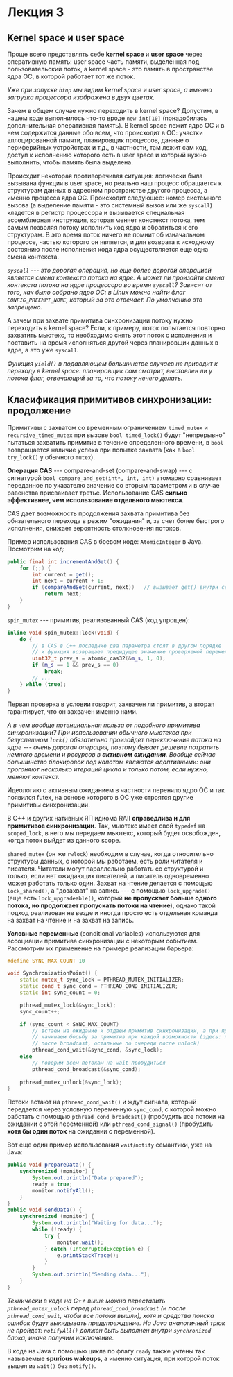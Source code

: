 # Лекция 3

## Kernel space и user space

Проще всего представлять себе **kernel space** и **user space** через оперативную память: user space часть памяти, выделенная под пользовательский поток, а kernel space - это память в пространстве ядра ОС, в которой работает тот же поток.

*Уже при запуске `htop` мы видим kernel space и user space, а именно загрузка процессора изображена в двух цветах.*

Зачем в общем случае нужно переходить в kernel space? Допустим, в нашем коде выполнилось что-то вроде `new int[10]` (понадобилась дополнительная оперативная память). В kernel space лежит ядро ОС и в нем содержится данные обо всем, что происходит в ОС: участки аллоцированной памяти, планировщик процессов, данные о периферийных устройствах и т.д., в частности, там лежит сам код, доступ к исполнению которого есть в user space и который нужно выполнить, чтобы память была выделена.

Происхдит некоторая противоречивая ситуация: логически была вызывана функция в user space, но реально наш процесс обращается к структурам данных в адресном пространстве другого процесса, а именно процесса ядра ОС. Происходит следующее: номер системного вызова (а выделение памяти - это системный вызов или же `syscall`) кладется в регистр процессора и вызывается специальная ассемблерная инструкция, которая меняет констекст потока, тем самым позволяя потоку исполнить код ядра и обратиться к его структурам. В это время поток ничего не помнит об изначальном процессе, частью которого он является, и для возврата к исходному состоянию после исполнения кода ядра осуществляется еще одна смена контекста.

*`syscall` --- это дорогая операция, но еще более дорогой операцией является смена контекста потока на ядре. А может ли произойти смена контекста потока на ядре процессора во время `syscall`? Зависит от того, как было собрано ядро ОС: в Linux можно найти флаг `CONFIG_PREEMPT_NONE`, который за это отвечает. По умолчанию это запрещено.*

А зачем при захвате примитива синхронизации потоку нужно переходить в kernel space? Если, к примеру, поток попытается повторно захватить мьютекс, то необходимо снять этот поток с исполнения и поставить на время исполняться другой через планировщик данных в ядре, а это уже `syscall`.

*Функция `yield()` в подавляющем большинстве случаев не приводит к переходу в kernel space: планировщик сам смотрит, выставлен ли у потока флаг, отвечающий за то, что потоку нечего делать.*

## Класификация примитивов синхронизации: продолжение

Примитивы с захватом со временным ограничением `timed_mutex` и `recursive_timed_mutex` при вызове `bool timed_lock()` будут "непрерывно" пытаться захватить примитив в течение определенного времени, в `bool` возвращается наличие успеха при попытке захвата (как в `bool try_lock()` у обычного `mutex`).

**Операция CAS** --- compare-and-set (compare-and-swap) --- с сигнатурой `bool compare_and_set(int*, int, int)` атомарно сравнивает переданное по указателю значение со вторым параметром и в случае равенства присваивает третье. Использование CAS **сильно эффективнее, чем использование отдельного мьютекса**.

CAS дает возможность продолжения захвата примитива без обязательного перехода в режим "ожидания" и, за счет более быстрого исполнения, снижает вероятность столкновения потоков.

Пример использования CAS в боевом коде: `AtomicInteger` в Java. Посмотрим на код:

```java
public final int incrementAndGet() {
	for (;;) {
		int current = get();
		int next = current + 1;
		if (compareAndSet(current, next))	// вызывает get() внутри себя
			return next;
	}
}
```

`spin_mutex` --- примитив, реализованный CAS (код упрощен):

```c++
inline void spin_mutex::lock(void) {
	do {
		// в CAS в C++ последние два параметра стоят в другом порядке
		// и функция возвращает предыдущее значение проверяемой переменной
		uint32_t prev_s = atomic_cas32(&m_s, 1, 0);
		if (m_s == 1 && prev_s == 0)
			break;
		// ...
	} while (true);
}
```

Первая проверка в условии говорит, захвачен ли примитив, а вторая гарантирует, что он захвачен именно нами.

*А в чем вообще потенциальная польза от подобного примитива синхронизации? При использовании обычного мьютекса при безуспешном `lock()` обязательно произойдет переключение потока на ядре --- очень дорогая операция, поэтому бывает дешевле потратить немного времени и ресурсов в **активном ожидании**. Вообще сейчас большинство блокировок под капотом являются адаптивными: они прогоняют несколько итераций цикла и только потом, если нужно, меняют контекст.*

Идеологию с активным ожиданием в частности переняло ядро ОС и так появился futex, на основе которого в ОС уже строятся другие примитивы синхронизации.

В C++ и других нативных ЯП идиома RAII **справедлива и для примитивов синхронизации**. Так, мьютекс имеет свой `typedef` на `scoped_lock`, в него мы передаем мьютекс, который будет освобожден, когда поток выйдет из данного scope.

`shared_mutex` (он же `rwlock`) необходим в случае, когда относительно структуры данных, с которой мы работаем, есть роли читателя и писателя. Читатели могут параллельно работать со структурой и только, если нет ожидающих писателей, а писатель одновременно может работать только один. Захват на чтение делается с помощью `lock_shared()`, а "дозахват" на запись --- с помощью `lock_upgrade()` (еще есть `lock_upgradeable()`, который **не пропускает больше одного потока, но продолжает пропускать потоки на чтение**), однако такой подход реализован не везде и иногда просто есть отдельная команда на захват на чтение и на захват на запись.

**Условные переменные** (conditional variables) используются для ассоциации примитива синхронизации с некоторым событием. Рассмотрим их применение на примере реализации барьера:

```c++
#define SYNC_MAX_COUNT 10

void SynchronizationPoint() {
	static mutex_t sync_lock = PTHREAD_MUTEX_INITIALIZER;
	static cond_t sync_cond = PTHREAD_COND_INITIALIZER;
	static int sync_count = 0;

	pthread_mutex_lock(&sync_lock);
	sync_count++;

	if (sync_count < SYNC_MAX_COUNT)
		// встаем на ожидание и отдаем примитив синхронизации, а при пробуждении
		// начинаем борьбу за примитив при каждой возможности (здесь: первый раз
		// после broadcast, остальные по очереди после unlock)
		pthread_cond_wait(&sync_cond, &sync_lock);
	else
		// говорим всем потокам на wait пробудиться
		pthread_cond_broadcast(&sync_cond);
	
	pthread_mutex_unlock(&sync_lock);
}
```

Потоки встают на `pthread_cond_wait()` и ждут сигнала, который передается через условную переменную `sync_cond`, с которой можно работать с помощью `pthread_cond_broadcast()` (пробудить все потоки на ожидании с этой переменной) или `pthread_cond_signal()` (пробудить **хотя бы один поток** на ожидании с переменной).

Вот еще один пример использования `wait`/`notify` семантики, уже на Java:

```java
public void prepareData() {
	synchronized (monitor) {
		System.out.println("Data prepared");
		ready = true;
		monitor.notifyAll();
	}
}
public void sendData() {
	synchronized (monitor) {
		System.out.println("Waiting for data...");
		while (!ready) {
			try {
				monitor.wait();
			} catch (InterruptedException e) {
				e.printStackTrace();
			}
		}
		System.out.println("Sending data...");
	}
}
```

*Технически в коде на C++ выше можно переставить `pthread_mutex_unlock` перед `pthread_cond_broadcast` (и после `pthread_cond_wait`, чтобы все потоки вышли), хотя и средства поиска ошибок будут выкидывать предупреждение. На Java аналогичный трюк не пройдет: `notifyAll()` должен быть выполнен внутри `synchronized` блока, иначе получим исключение.*

В коде на Java с помощью цикла по флагу `ready` также учтены так называемые **spurious wakeups**, а именно ситуация, при которой поток вышел из `wait()` без `notify()`.
<!--stackedit_data:
eyJoaXN0b3J5IjpbMTE3NzAyNjA5Nl19
-->